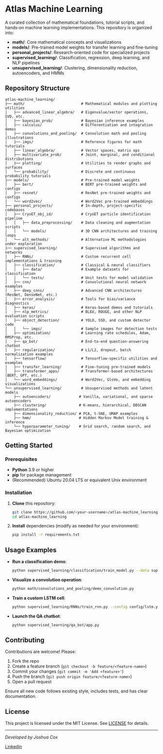 # Atlas Machine Learning

A curated collection of mathematical foundations, tutorial scripts, and hands‑on machine learning implementations. This repository is organized into:

- **math/**: Core mathematical concepts and visualizations
- **models/**: Pre-trained model weights for transfer learning and fine-tuning
- **personal_projects/**: Research‑oriented code for specialized projects
- **supervised_learning/**: Classification, regression, deep learning, and NLP pipelines
- **unsupervised_learning/**: Clustering, dimensionality reduction, autoencoders, and HMMs

## Repository Structure

```text
atlas-machine_learning/
├── math/                          # Mathematical modules and plotting utilities
│   ├── advanced_linear_algebra/   # Eigenvalue/vector operations, SVD, etc.
│   ├── bayesian_prob/             # Bayesian inference examples
│   ├── calculus/                  # Differentiation and integration demos
│   ├── convolutions_and_pooling/  # Convolution math and pooling illustrations
│   ├── imgs/                      # Reference figures for math tutorials
│   ├── linear_algebra/            # Vector spaces, matrix ops
│   ├── multivariate_prob/         # Joint, marginal, and conditional distributions
│   ├── plotting/                  # Utilities to render graphs and surfaces
│   └── probability/               # Discrete and continuous probability tutorials
├── models/                        # Pre-trained model weights
│   ├── bert/                      # BERT pre-trained weights and configs
│   ├── resnet/                    # ResNet pre-trained weights and configs
│   └── word2vec/                  # Word2Vec pre-trained embeddings
├── personal_projects/             # In‑depth, project‑specific codebases
│   ├── CryoET_obj_id/             # CryoET particle identification pipeline
│   │   ├── data_preprocessing/    # Data cleaning and augmentation scripts
│   │   └── models/                # 3D CNN architectures and training loops
│   └── alt_methods/               # Alternative ML methodologies under exploration
├── supervised_learning/           # Supervised algorithms and networks
│   ├── RNNs/                      # Custom recurrent cell implementations & training
│   ├── classification/            # Classical & neural classifiers
│   │   ├── data/                  # Example datasets for classification
│   │   └── tests/                 # Unit tests for model validation
│   ├── cnn/                       # Convolutional neural network examples
│   ├── deep_cnns/                 # Advanced CNN architectures (ResNet, DenseNet, etc.)
│   ├── error_analysis/            # Tools for bias/variance diagnostics
│   ├── keras/                     # Keras‑based demos and tutorials
│   ├── nlp_metrics/               # BLEU, ROUGE, and other NLP evaluation scripts
│   ├── object_detection/          # YOLO, SSD, and custom detector code
│   │   └── imgs/                  # Sample images for detection tests
│   ├── optimization/              # Learning rate schedules, Adam, RMSProp, etc.
│   ├── qa_bot/                    # End‑to‑end question‑answering chatbot
│   ├── regularization/            # L1/L2, dropout, batch normalization examples
│   ├── tensorflow/                # TensorFlow-specific utilities and examples
│   ├── transfer_learning/         # Fine‑tuning pre‑trained models
│   ├── transformer_apps/          # Transformer‑based architectures (BERT, GPT, etc.)
│   └── word_embeddings/           # Word2Vec, GloVe, and embedding visualizations
└── unsupervised_learning/         # Unsupervised methods and latent models
    ├── autoencoders/             # Vanilla, variational, and sparse autoencoders
    ├── clustering/               # K‑means, hierarchical, DBSCAN implementations
    ├── dimensionality_reduction/ # PCA, t‑SNE, UMAP examples
    ├── hmm/                      # Hidden Markov Model training & inference
    └── hyperparameter_tuning/    # Grid search, random search, and Bayesian optimization
```

## Getting Started

### Prerequisites
- **Python** 3.9 or higher
- **pip** for package management
- (Recommended) Ubuntu 20.04 LTS or equivalent Unix environment

### Installation

1. **Clone** this repository:
   ```bash
   git clone https://github.com/<your-username>/atlas-machine_learning.git
   cd atlas-machine_learning
   ```
2. **Install** dependencies (modify as needed for your environment):
   ```bash
   pip install -r requirements.txt
   ```

## Usage Examples

- **Run a classification demo**:
  ```bash
  python supervised_learning/classification/train_model.py --data supervised_learning/classification/data/sample.csv
  ```

- **Visualize a convolution operation**:
  ```bash
  python math/convolutions_and_pooling/demo_convolution.py
  ```

- **Train a custom LSTM cell**:
  ```bash
  python supervised_learning/RNNs/train_rnn.py --config config/lstm.yaml
  ```

- **Launch the QA chatbot**:
  ```bash
  python supervised_learning/qa_bot/app.py
  ```

## Contributing

Contributions are welcome! Please:
1. Fork the repo
2. Create a feature branch (`git checkout -b feature/<feature-name>`)
3. Commit your changes (`git commit -m 'Add <feature>'`)
4. Push the branch (`git push origin feature/<feature-name>`)
5. Open a pull request

Ensure all new code follows existing style, includes tests, and has clear documentation.

## License

This project is licensed under the MIT License. See [LICENSE](LICENSE) for details.

---

*Developed by Joshua Cox*

[Linkedin](https://www.linkedin.com/in/joshuacox918/)
